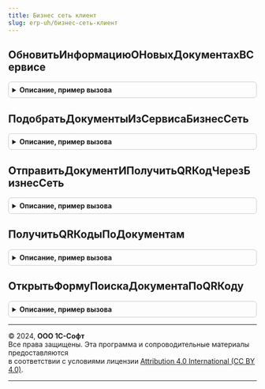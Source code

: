 ```yaml
---
title: Бизнес сеть клиент
slug: erp-uh/бизнес-сеть-клиент
---
```



## ОбновитьИнформациюОНовыхДокументахВСервисе
<details style="margin: 1em 0; padding: 0.5em; border: 1px solid #ccc; border-radius: 6px;">

<summary style="font-weight: bold; cursor: pointer;">Описание, пример вызова</summary>

```bsl

// Обновление информацию о новых документах в сервисе "1С:Бизнес-сеть".
//  См. процедуру БизнесСеть.ПодключитьОповещениеОНовыхДокументахВСервисе.
//
// Параметры:
//  Контекст   - ФормаКлиентскогоПриложения - форма, в контексте которой происходит обновление информации.
//  ИмяСобытия - Строка - имя события при оповещении формы. Необязательный.
//
Процедура ОбновитьИнформациюОНовыхДокументахВСервисе(Знач Контекст, Знач ИмяСобытия = "") Экспорт
```

Пример вызова
```bsl
БизнесСетьКлиент.ОбновитьИнформациюОНовыхДокументахВСервисе(Контекст, ИмяСобытия);
```
</details>

## ПодобратьДокументыИзСервисаБизнесСеть
<details style="margin: 1em 0; padding: 0.5em; border: 1px solid #ccc; border-radius: 6px;">

<summary style="font-weight: bold; cursor: pointer;">Описание, пример вызова</summary>

```bsl

// Обработчик подключаемой команды подбора новых документов из сервиса "1С:Бизнес-сеть".
//  См. процедуру БизнесСеть.ПодключитьОповещениеОНовыхДокументахВСервисе.
//
// Параметры:
//  Контекст - ФормаКлиентскогоПриложения - форма, из которой инициируется подбор.
//
Процедура ПодобратьДокументыИзСервисаБизнесСеть(Знач Контекст) Экспорт
```

Пример вызова
```bsl
БизнесСетьКлиент.ПодобратьДокументыИзСервисаБизнесСеть(Контекст) 
```
</details>

## ОтправитьДокументИПолучитьQRКодЧерезБизнесСеть
<details style="margin: 1em 0; padding: 0.5em; border: 1px solid #ccc; border-radius: 6px;">

<summary style="font-weight: bold; cursor: pointer;">Описание, пример вызова</summary>

```bsl

// Отправляет документ в сервис 1С:Бизнес-сеть и получает QR-коды по успешно отправленным документам.
// Результат передается в параметре оповещения:
//   * ДанныеQRКодовПоДокументам         - Соответствие - данные по QR-кодам по документам:
//      ** Ключ     - ДокументСсылка - ссылка на документ учета.
//      ** Значение - Структура      - см. БизнесСеть.НовыйДанныеQRКода.
//   * ИдентификаторыСервисаПоДокументам - Соответствие - идентификаторы документов в сервисе 1С:Бизнес-сеть:
//      ** Ключ     - ДокументСсылка - ссылка на документ учета.
//      ** Значение - Число          - идентификатор документа в сервисе 1С:Бизнес-сеть.
//
// Параметры:
//  ВладелецФормы           - ФормаКлиентскогоПриложения - владелец открываемой формы, которому будет отправлено оповещение о выборе.
//  СсылкиНаДокументы       - Массив из ЛюбаяСсылка - ссылки на документы, по которым необходимо получить данные по QR-кодам.
//  ОповещениеПриЗавершении - ОписаниеОповещения    - оповещение, которое необходимо вызвать после завершения метода.
//
Процедура ОтправитьДокументИПолучитьQRКодЧерезБизнесСеть(Знач ВладелецФормы, Знач СсылкиНаДокументы, Знач ОповещениеПриЗавершении) Экспорт
```

Пример вызова
```bsl
БизнесСетьКлиент.ОтправитьДокументИПолучитьQRКодЧерезБизнесСеть(ВладелецФормы, СсылкиНаДокументы, ОповещениеПриЗавершении) 
```
</details>

## ПолучитьQRКодыПоДокументам
<details style="margin: 1em 0; padding: 0.5em; border: 1px solid #ccc; border-radius: 6px;">

<summary style="font-weight: bold; cursor: pointer;">Описание, пример вызова</summary>

```bsl

// Получает QR-коды по отправленным документам в сервис 1С:Бизнес-сеть, по которым публичные временные ссылки активны.
// Активными QR-коды считываются, если с момента отправки документа в сервис 1С:Бизнес-сеть
// не истек срок 3 месяца или после отправки документа документ просматривали через поиск по QR-коду.
// Если организация не подключена в документе к сервису 1С:Бизнес-сеть - выполняться поиск QR-кода по документу не будет.
// Метод выполняется в фоне.
// Результат передается в параметре оповещения:
//   * ДанныеQRКодовПоДокументам - Соответствие - данные по QR-кодам по документам:
//      ** Ключ     - ДокументСсылка - ссылка на документ учета.
//      ** Значение - Структура      - см. БизнесСеть.НовыйДанныеQRКода.
//
// Параметры:
//  ВладелецФормы           - ФормаКлиентскогоПриложения - владелец открываемой формы, которому будет отправлено оповещение о выборе.
//  СсылкиНаДокументы       - Массив из ЛюбаяСсылка - ссылки на документы, по которым необходимо получить данные по QR-кодам.
//  ОповещениеПриЗавершении - ОписаниеОповещения    - оповещение, которое необходимо вызвать после завершения метода.
//
Процедура ПолучитьQRКодыПоДокументам(Знач ВладелецФормы, Знач СсылкиНаДокументы, Знач ОповещениеПриЗавершении) Экспорт
```

Пример вызова
```bsl
БизнесСетьКлиент.ПолучитьQRКодыПоДокументам(ВладелецФормы, СсылкиНаДокументы, ОповещениеПриЗавершении) 
```
</details>

## ОткрытьФормуПоискаДокументаПоQRКоду
<details style="margin: 1em 0; padding: 0.5em; border: 1px solid #ccc; border-radius: 6px;">

<summary style="font-weight: bold; cursor: pointer;">Описание, пример вызова</summary>

```bsl

// Открывает форму поиска документа по QR-коду через сервис 1С:Бизнес-сеть.
//
Процедура ОткрытьФормуПоискаДокументаПоQRКоду() Экспорт
```

Пример вызова
```bsl
БизнесСетьКлиент.ОткрытьФормуПоискаДокументаПоQRКоду() 
```
</details>

---

© 2024, **ООО 1С-Софт**  
Все права защищены. Эта программа и сопроводительные материалы предоставляются  
в соответствии с условиями лицензии [Attribution 4.0 International (CC BY 4.0)](https://creativecommons.org/licenses/by/4.0/legalcode).

---
